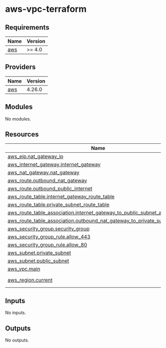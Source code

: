 # aws-vpc-terraform
<!-- BEGIN_TF_DOCS -->
## Requirements

| Name | Version |
|------|---------|
| <a name="requirement_aws"></a> [aws](#requirement\_aws) | >= 4.0 |

## Providers

| Name | Version |
|------|---------|
| <a name="provider_aws"></a> [aws](#provider\_aws) | 4.26.0 |

## Modules

No modules.

## Resources

| Name | Type |
|------|------|
| [aws_eip.nat_gateway_ip](https://registry.terraform.io/providers/hashicorp/aws/latest/docs/resources/eip) | resource |
| [aws_internet_gateway.internet_gateway](https://registry.terraform.io/providers/hashicorp/aws/latest/docs/resources/internet_gateway) | resource |
| [aws_nat_gateway.nat_gateway](https://registry.terraform.io/providers/hashicorp/aws/latest/docs/resources/nat_gateway) | resource |
| [aws_route.outbound_nat_gateway](https://registry.terraform.io/providers/hashicorp/aws/latest/docs/resources/route) | resource |
| [aws_route.outbound_public_internet](https://registry.terraform.io/providers/hashicorp/aws/latest/docs/resources/route) | resource |
| [aws_route_table.internet_gateway_route_table](https://registry.terraform.io/providers/hashicorp/aws/latest/docs/resources/route_table) | resource |
| [aws_route_table.private_subnet_route_table](https://registry.terraform.io/providers/hashicorp/aws/latest/docs/resources/route_table) | resource |
| [aws_route_table_association.internet_gateway_to_public_subnet_assoc](https://registry.terraform.io/providers/hashicorp/aws/latest/docs/resources/route_table_association) | resource |
| [aws_route_table_association.outbound_nat_gateway_to_private_subnet_assoc](https://registry.terraform.io/providers/hashicorp/aws/latest/docs/resources/route_table_association) | resource |
| [aws_security_group.security_group](https://registry.terraform.io/providers/hashicorp/aws/latest/docs/resources/security_group) | resource |
| [aws_security_group_rule.allow_443](https://registry.terraform.io/providers/hashicorp/aws/latest/docs/resources/security_group_rule) | resource |
| [aws_security_group_rule.allow_80](https://registry.terraform.io/providers/hashicorp/aws/latest/docs/resources/security_group_rule) | resource |
| [aws_subnet.private_subnet](https://registry.terraform.io/providers/hashicorp/aws/latest/docs/resources/subnet) | resource |
| [aws_subnet.public_subnet](https://registry.terraform.io/providers/hashicorp/aws/latest/docs/resources/subnet) | resource |
| [aws_vpc.main](https://registry.terraform.io/providers/hashicorp/aws/latest/docs/resources/vpc) | resource |
| [aws_region.current](https://registry.terraform.io/providers/hashicorp/aws/latest/docs/data-sources/region) | data source |

## Inputs

No inputs.

## Outputs

No outputs.
<!-- END_TF_DOCS -->